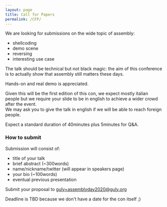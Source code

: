 ```yaml
---
layout: page
title: Call for Papers
permalink: /CFP/
---
```


We are looking for submissions on the wide topic of assembly:
* shellcoding
* demo scene
* reversing
* interesting use case

The talk should be technical but not black magic: the aim of this
conference is to actually show that assembly still matters these days.

Hands-on and real demo is appreciated.

Given this will be the first edition of this con, we expect mostly
italian people but we require your slide to be in english to achieve a
wider crowd after the event.  
We may ask you to give the talk in english if we will be able to reach
foreign people.

Expect a standard duration of 40minutes plus 5minutes for Q&A.

### How to submit

Submission will consist of:
* title of your talk
* brief abstract (~300words)
* name/nickname/twitter (will appear in speakers page)
* your bio (~100words)
* eventual previous presentation

Submit your proposal to [guly+assemblyday2020@guly.org](mailto:guly+assemblyday2020@guly.org) 

Deadline is TBD because we don't have a date for the con itself ;)
